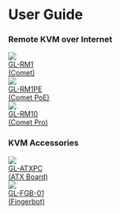 # User Guide

### Remote KVM over Internet

<div class="gl-product-row">
  <div class="gl-product-row-box">
    <div class="gl-product-card">
      <a href="gl-rm1/">
        <img src="https://static.gl-inet.com/www/images/products/general/product-list/product-list_rm1.png" >
        <div class="gl-product-model">GL-RM1</div>
        <div class="gl-product-model">(Comet)</div>
      </a>
    </div>
    <div class="gl-product-card">
      <a href="gl-rm1pe/">
        <img src="https://static.gl-inet.com/www/images/products/general/product-list/product-list_rm1pe.png" >
        <div class="gl-product-model">GL-RM1PE</div>
        <div class="gl-product-model">(Comet PoE)</div>
      </a>
    </div>
    <div class="gl-product-card">
      <a href="gl-rm10/">
        <img src="https://static.gl-inet.com/www/images/products/general/product-list/product-list_rm10.png" >
        <div class="gl-product-model">GL-RM10</div>
        <div class="gl-product-model">(Comet Pro)</div>
      </a>
    </div>
  </div>
</div>

### KVM Accessories

<div class="gl-product-row">
  <div class="gl-product-row-box">
    <div class="gl-product-card">
      <a href="gl-atx-board">
        <img src="https://static.gl-inet.com/www/images/products/general/product-list/product-list_atx-board.jpg" >
        <div class="gl-product-model">GL-ATXPC</div>
        <div class="gl-product-model">(ATX Board)</div>
      </a>
    </div>
    <div class="gl-product-card">
      <a href="gl-fgb-01/">
        <img src="https://static.gl-inet.com/www/images/products/general/product-list/product-list_fgb-01.jpg" >
        <div class="gl-product-model">GL-FGB-01</div>
        <div class="gl-product-model">(Fingerbot)</div>
      </a>
    </div>
  </div>
</div>
